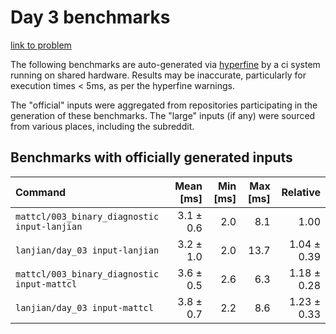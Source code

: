 # Day 3 benchmarks

[link to problem](http://adventofcode.com/2021/day/3)

The following benchmarks are auto-generated via [hyperfine](https://github.com/sharkdp/hyperfine) by a ci system running on shared hardware. Results may be inaccurate, particularly for execution times < 5ms, as per the hyperfine warnings.

The "official" inputs were aggregated from repositories participating in the generation of these benchmarks. The "large" inputs (if any) were sourced from various places, including the subreddit.

## Benchmarks with officially generated inputs
| Command | Mean [ms] | Min [ms] | Max [ms] | Relative |
|:---|---:|---:|---:|---:|
| `mattcl/003_binary_diagnostic input-lanjian` | 3.1 ± 0.6 | 2.0 | 8.1 | 1.00 |
| `lanjian/day_03 input-lanjian` | 3.2 ± 1.0 | 2.0 | 13.7 | 1.04 ± 0.39 |
| `mattcl/003_binary_diagnostic input-mattcl` | 3.6 ± 0.5 | 2.6 | 6.3 | 1.18 ± 0.28 |
| `lanjian/day_03 input-mattcl` | 3.8 ± 0.7 | 2.2 | 8.6 | 1.23 ± 0.33 |
